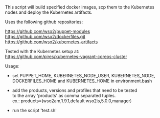 This script will build specified docker images, 
scp them to the Kubernetes nodes and deploy the Kubernetes artifacts.

Uses the following github repositories: 

https://github.com/wso2/puppet-modules
https://github.com/wso2/dockerfiles.git
https://github.com/wso2/kubernetes-artifacts
                                                                       
Tested with the Kubernetes setup at:                                   
https://github.com/pires/kubernetes-vagrant-coreos-cluster             
                                                                       
Usage:                                                                 
* set PUPPET_HOME, KUBERNETES_NODE_USER, KUBERNETES_NODE,             
   DOCKERFILES_HOME and KUBERNETES_HOME in environment.bash                                                                      
                                                                       
* add the products, versions and profiles that need to be tested      
   to the array 'products' as comma separated tuples.                  
   ex.: products=(wso2am,1.9.1,default wso2is,5.0.0,manager)           
                                                                       
* run the script 'test.sh'  
